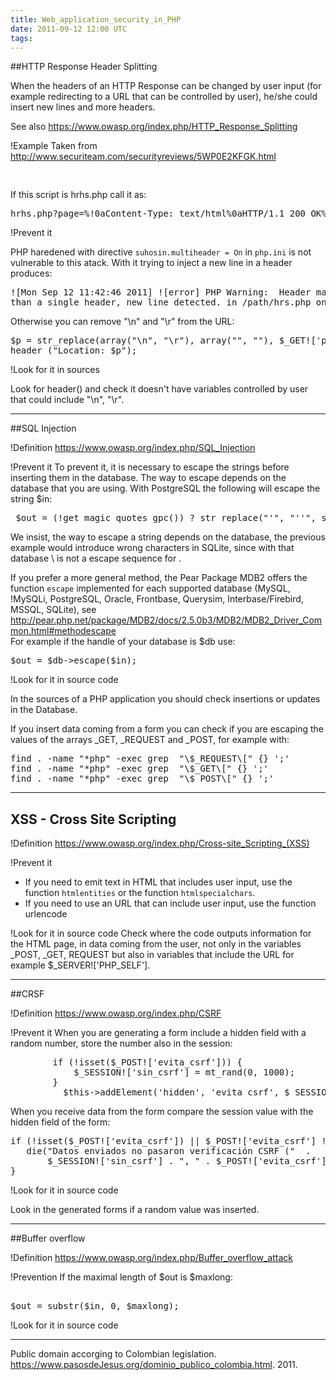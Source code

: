```yaml
---
title: Web_application_security_in_PHP
date: 2011-09-12 12:00 UTC
tags:
---
```

##HTTP Response Header Splitting

When the headers of an HTTP Response can be changed by user input (for example redirecting to a URL that can be controlled by user), he/she could insert new lines and more headers. 

See also https://www.owasp.org/index.php/HTTP_Response_Splitting

!Example
Taken from http://www.securiteam.com/securityreviews/5WP0E2KFGK.html
<pre>
<?php
header ("Location: " . $_GET!['page']);
?>
</pre>
If this script is hrhs.php call it as: 
<pre>
hrhs.php?page=%!0aContent-Type: text/html%0aHTTP/1.1 200 OK%!0aContent-Type: text/html%0a%0a%3Chtml%3E%3Cfont color=red%3Ehey%3C/font%3E%3C/html%3E
</pre>

!Prevent it

PHP haredened with directive ```suhosin.multiheader = On``` in ```php.ini``` is not vulnerable to this atack.  With it trying to inject a new line in a header produces:
<pre>
![Mon Sep 12 11:42:46 2011] ![error] PHP Warning:  Header may not contain more 
than a single header, new line detected. in /path/hrs.php on line 2
</pre>

Otherwise you can remove "\n" and "\r" from the URL:
<pre>
$p = str_replace(array("\n", "\r"), array("", ""), $_GET!['page']);
header ("Location: $p");
</pre>

!Look for it in sources

Look for header() and check it doesn't have variables controlled by user that could include "\n", "\r".


----
##SQL Injection

!Definition
https://www.owasp.org/index.php/SQL_Injection

!Prevent it
To prevent it, it is necessary to escape the strings before inserting them in the database.
The way to escape depends on the database that you are using.  With PostgreSQL the following will escape the string $in:
<pre>
 $out = (!get_magic_quotes_gpc()) ? str_replace("'", "''", str_replace('\\', '\\\\', $in)) : $in;   
</pre>

We insist, the way to escape a string depends on the database, the previous example would introduce wrong characters in SQLite, since with that database \\ is not a escape sequence for \.

If you prefer a more general method, the Pear Package MDB2 offers the function ```escape``` implemented  for each supported database (MySQL, !MySQLi, PostgreSQL, Oracle, Frontbase, Querysim, Interbase/Firebird, MSSQL, SQLite), see                                        
http://pear.php.net/package/MDB2/docs/2.5.0b3/MDB2/MDB2_Driver_Common.html#methodescape  
For example if the handle of your database is $db use:
<pre>
$out = $db->escape($in);
</pre>

!Look for it in source code

In the sources of a PHP application you should check insertions or updates in the Database. 

If you insert data coming from a form you can check if you are escaping the values of the arrays _GET, _REQUEST and _POST, for example with:

<pre>
find . -name "*php" -exec grep  "\$_REQUEST\[" {} ';'
find . -name "*php" -exec grep  "\$_GET\[" {} ';'
find . -name "*php" -exec grep  "\$_POST\[" {} ';'
</pre>

----

## XSS - Cross Site Scripting

!Definition
https://www.owasp.org/index.php/Cross-site_Scripting_(XSS)

!Prevent it
* If you need to emit text in HTML that includes user input, use the function  ```htmlentities``` or the function ```htmlspecialchars```. 
* If you need to use an URL that can include user input, use  the function urlencode


!Look for it in source code
Check where the code outputs information for the HTML page, in data coming from the user, not only in the variables _POST, _GET, REQUEST but also in variables that include the URL for example $_SERVER!['PHP_SELF'].

----

##CRSF

!Definition
https://www.owasp.org/index.php/CSRF

!Prevent it
When you are generating a form include a hidden field with a random number, store the number also in the session:
<pre>
        if (!isset($_POST!['evita_csrf'])) {                                     
            $_SESSION!['sin_csrf'] = mt_rand(0, 1000);                           
        }                                                                       
          $this->addElement('hidden', 'evita_csrf', $_SESSION!['sin_csrf']);     
</pre>
When you receive data from the form compare the session value with the hidden field of the form:
<pre>
if (!isset($_POST!['evita_csrf']) || $_POST!['evita_csrf'] != $_SESSION!['sin_csrf']) {                                                                     
   die("Datos enviados no pasaron verificación CSRF ("  . 
       $_SESSION!['sin_csrf'] . ", " . $_POST!['evita_csrf'] . ")"  );                                                                  
}
</pre>

!Look for it in source code

Look in the generated forms if a random value was inserted.

----

##Buffer overflow

!Definition
https://www.owasp.org/index.php/Buffer_overflow_attack

!Prevention
If the maximal length of $out is $maxlong:   
<pre>                                                                           
$out = substr($in, 0, $maxlong);
</pre>

!Look for it in source code

----
Public domain accorging to Colombian legislation. https://www.pasosdeJesus.org/dominio_publico_colombia.html. 2011. 
